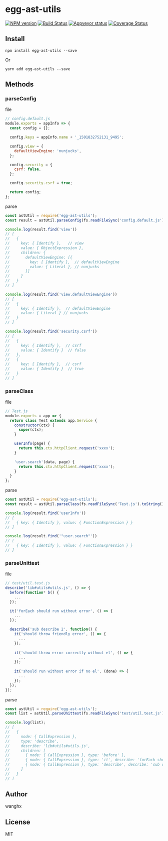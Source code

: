 # egg-ast-utils

[![NPM version][npm-image]][npm-url]
[![Build Status][travis-image]][travis-url]
[![Appveyor status][appveyor-image]][appveyor-url]
[![Coverage Status][coveralls-image]][coveralls-url]



## Install

```terminal
npm install egg-ast-utils --save
```

Or 

```terminal
yarn add egg-ast-utils --save
```

## Methods

### parseConfig

file

```js
// config.default.js
module.exports = appInfo => {
  const config = {};

  config.keys = appInfo.name + '_1501832752131_9495';

  config.view = {
    defaultViewEngine: 'nunjucks',
  };

  config.security = {
    csrf: false,
  };

  config.security.csrf = true;

  return config;
};
```

parse

```js
const astUtil = require('egg-ast-utils');
const result = astUtil.parseConfig(fs.readFileSync('config.default.js').toString());

console.log(result.find('view'))
// [
//   { 
//     key: { Identify },   // view
//     value: { ObjectExpression },
//     children: {
//       defaultViewEngine: [{
//         key: { Identify },  // defaultViewEngine
//         value: { Literal }, // nunjucks
//       }]
//     }
//   }
// ]

console.log(result.find('view.defaultViewEngine'))
// [
//   { 
//     key: { Identify },  // defaultViewEngine
//     value: { Literal } // nunjucks
//   }
// ]

console.log(result.find('security.csrf'))
// [
//   { 
//     key: { Identify },  // csrf
//     value: { Identify }  // false
//   },
//   { 
//     key: { Identify },  // csrf
//     value: { Identify }  // true
//   }
// ]
```

### parseClass

file

```js
// Test.js
module.exports = app => {
  return class Test extends app.Service {
    constructor(ctx) {
      super(ctx);
    }

    userInfo(page) {
      return this.ctx.httpClient.request('xxxx');
    }

    'user.search'(data, page) {
      return this.ctx.httpClient.request('xxxx');
    }
  }
};
```

parse

```js
const astUtil = require('egg-ast-utils');
const result = astUtil.parseClass(fs.readFileSync('Test.js').toString());

console.log(result.find('userInfo'))
// [
//   { key: { Identify }, value: { FunctionExpression } }
// ]

console.log(result.find('"user.search"'))
// [
//   { key: { Identify }, value: { FunctionExpression } }
// ]
```

### parseUnittest

file

```js
// test/util.test.js
describe('lib#utils#utils.js', () => {
  before(function* b() {
    ...
  });

  it('forEach should run without error', () => {
    ...
  });

  describe('sub describe 2', function() {
  	it('should throw friendly error', () => {
      ...
    });
  
    it('should throw error correctly without el', () => {
      ...
    });
  
    it('should run without error if no el', (done) => {
      ...
    });
  });
});
```

parse

```js
const astUtil = require('egg-ast-utils');
const list = astUtil.parseUnittest(fs.readFileSync('test/util.test.js').toString());

console.log(list);
// [
//   { 
//     node: { CallExpression },
//     type: 'describe',
//     describe: 'lib#utils#utils.js', 
//     children: [
//       { node: { CallExpression }, type: 'before' },
//       { node: { CallExpression }, type: 'it', describe: 'forEach should run without error' },
//       { node: { CallExpression }, type: 'describe', describe: 'sub describe 2', children: [ ... ] },
//     ]
//   }
// ]
```

## Author

wanghx

## License
MIT

[npm-url]: https://npmjs.org/package/egg-ast-utils
[npm-image]: http://img.shields.io/npm/v/egg-ast-utils.svg
[travis-url]: https://travis-ci.org/whxaxes/egg-ast-utils
[travis-image]: http://img.shields.io/travis/whxaxes/egg-ast-utils.svg
[appveyor-url]: https://ci.appveyor.com/project/whxaxes/egg-ast-utils/branch/master
[appveyor-image]: https://ci.appveyor.com/api/projects/status/github/whxaxes/egg-ast-utils?branch=master&svg=true
[coveralls-url]: https://coveralls.io/r/whxaxes/egg-ast-utils
[coveralls-image]: https://img.shields.io/coveralls/whxaxes/egg-ast-utils.svg

